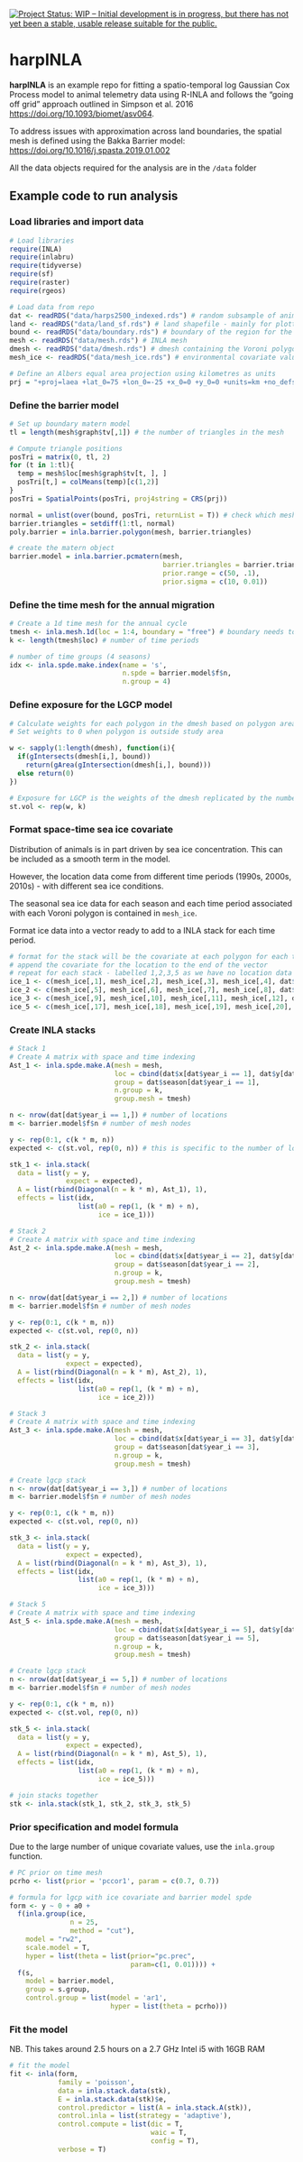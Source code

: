 <!-- README.md is generated from README.Rmd. Please edit that file -->
[![Project Status: WIP – Initial development is in progress, but there
has not yet been a stable, usable release suitable for the
public.](https://www.repostatus.org/badges/latest/wip.svg)](https://www.repostatus.org/#wip)

harpINLA
========

**harpINLA** is an example repo for fitting a spatio-temporal log
Gaussian Cox Process model to animal telemetry data using R-INLA and
follows the “going off grid” approach outlined in Simpson et al. 2016
<a href="https://doi.org/10.1093/biomet/asv064" class="uri">https://doi.org/10.1093/biomet/asv064</a>.

To address issues with approximation across land boundaries, the spatial
mesh is defined using the Bakka Barrier model:
<a href="https://doi.org/10.1016/j.spasta.2019.01.002" class="uri">https://doi.org/10.1016/j.spasta.2019.01.002</a>

All the data objects required for the analysis are in the `/data` folder

Example code to run analysis
----------------------------

### Load libraries and import data

``` r
# Load libraries
require(INLA)
require(inlabru)
require(tidyverse)
require(sf)
require(raster)
require(rgeos)

# Load data from repo
dat <- readRDS("data/harps2500_indexed.rds") # random subsample of animal locations
land <- readRDS("data/land_sf.rds") # land shapefile - mainly for plotting
bound <- readRDS("data/boundary.rds") # boundary of the region for the INLA barrier model
mesh <- readRDS("data/mesh.rds") # INLA mesh
dmesh <- readRDS("data/dmesh.rds") # dmesh containing the Voroni polygons
mesh_ice <- readRDS("data/mesh_ice.rds") # environmental covariate values for the dmesh

# Define an Albers equal area projection using kilometres as units
prj = "+proj=laea +lat_0=75 +lon_0=-25 +x_0=0 +y_0=0 +units=km +no_defs +ellps=WGS84"
```

### Define the barrier model

``` r
# Set up boundary matern model
tl = length(mesh$graph$tv[,1]) # the number of triangles in the mesh

# Compute triangle positions
posTri = matrix(0, tl, 2) 
for (t in 1:tl){
  temp = mesh$loc[mesh$graph$tv[t, ], ]
  posTri[t,] = colMeans(temp)[c(1,2)] 
}
posTri = SpatialPoints(posTri, proj4string = CRS(prj))

normal = unlist(over(bound, posTri, returnList = T)) # check which mesh triangles are inside the normal area
barrier.triangles = setdiff(1:tl, normal)
poly.barrier = inla.barrier.polygon(mesh, barrier.triangles)

# create the matern object
barrier.model = inla.barrier.pcmatern(mesh,
                                      barrier.triangles = barrier.triangles,
                                      prior.range = c(50, .1),
                                      prior.sigma = c(10, 0.01))
```

### Define the time mesh for the annual migration

``` r
# Create a 1d time mesh for the annual cycle
tmesh <- inla.mesh.1d(loc = 1:4, boundary = "free") # boundary needs to be changed to 'cyclic' but this increases computation time
k <- length(tmesh$loc) # number of time periods

# number of time groups (4 seasons)
idx <- inla.spde.make.index(name = 's',
                            n.spde = barrier.model$f$n,
                            n.group = 4)
```

### Define exposure for the LGCP model

``` r
# Calculate weights for each polygon in the dmesh based on polygon area
# Set weights to 0 when polygon is outside study area

w <- sapply(1:length(dmesh), function(i){
  if(gIntersects(dmesh[i,], bound))
    return(gArea(gIntersection(dmesh[i,], bound)))
  else return(0)
})

# Exposure for LGCP is the weights of the dmesh replicated by the number of seasons in the time mesh
st.vol <- rep(w, k)
```

### Format space-time sea ice covariate

Distribution of animals is in part driven by sea ice concentration. This
can be included as a smooth term in the model.

However, the location data come from different time periods (1990s,
2000s, 2010s) - with different sea ice conditions.

The seasonal sea ice data for each season and each time period
associated with each Voroni polygon is contained in `mesh_ice`.

Format ice data into a vector ready to add to a INLA stack for each time
period.

``` r
# format for the stack will be the covariate at each polygon for each time point in the 1d mesh
# append the covariate for the location to the end of the vector
# repeat for each stack - labelled 1,2,3,5 as we have no location data for time period 4
ice_1 <- c(mesh_ice[,1], mesh_ice[,2], mesh_ice[,3], mesh_ice[,4], dat$ice[dat$year_i == 1]) # seasonal ice and add location ice
ice_2 <- c(mesh_ice[,5], mesh_ice[,6], mesh_ice[,7], mesh_ice[,8], dat$ice[dat$year_i == 2])
ice_3 <- c(mesh_ice[,9], mesh_ice[,10], mesh_ice[,11], mesh_ice[,12], dat$ice[dat$year_i == 3])
ice_5 <- c(mesh_ice[,17], mesh_ice[,18], mesh_ice[,19], mesh_ice[,20], dat$ice[dat$year_i == 5])
```

### Create INLA stacks

``` r
# Stack 1
# Create A matrix with space and time indexing
Ast_1 <- inla.spde.make.A(mesh = mesh,
                          loc = cbind(dat$x[dat$year_i == 1], dat$y[dat$year_i == 1]),
                          group = dat$season[dat$year_i == 1],
                          n.group = k,
                          group.mesh = tmesh)

n <- nrow(dat[dat$year_i == 1,]) # number of locations
m <- barrier.model$f$n # number of mesh nodes

y <- rep(0:1, c(k * m, n))
expected <- c(st.vol, rep(0, n)) # this is specific to the number of locations in each time point

stk_1 <- inla.stack(
  data = list(y = y,
              expect = expected), 
  A = list(rbind(Diagonal(n = k * m), Ast_1), 1), 
  effects = list(idx,
                 list(a0 = rep(1, (k * m) + n),
                      ice = ice_1)))

# Stack 2
# Create A matrix with space and time indexing
Ast_2 <- inla.spde.make.A(mesh = mesh,
                          loc = cbind(dat$x[dat$year_i == 2], dat$y[dat$year_i == 2]),
                          group = dat$season[dat$year_i == 2],
                          n.group = k,
                          group.mesh = tmesh)

n <- nrow(dat[dat$year_i == 2,]) # number of locations
m <- barrier.model$f$n # number of mesh nodes

y <- rep(0:1, c(k * m, n))
expected <- c(st.vol, rep(0, n))

stk_2 <- inla.stack(
  data = list(y = y,
              expect = expected), 
  A = list(rbind(Diagonal(n = k * m), Ast_2), 1), 
  effects = list(idx,
                 list(a0 = rep(1, (k * m) + n),
                      ice = ice_2)))

# Stack 3
# Create A matrix with space and time indexing
Ast_3 <- inla.spde.make.A(mesh = mesh,
                          loc = cbind(dat$x[dat$year_i == 3], dat$y[dat$year_i == 3]),
                          group = dat$season[dat$year_i == 3],
                          n.group = k,
                          group.mesh = tmesh)

# Create lgcp stack
n <- nrow(dat[dat$year_i == 3,]) # number of locations
m <- barrier.model$f$n # number of mesh nodes

y <- rep(0:1, c(k * m, n))
expected <- c(st.vol, rep(0, n))

stk_3 <- inla.stack(
  data = list(y = y,
              expect = expected), 
  A = list(rbind(Diagonal(n = k * m), Ast_3), 1), 
  effects = list(idx,
                 list(a0 = rep(1, (k * m) + n),
                      ice = ice_3)))

# Stack 5
# Create A matrix with space and time indexing
Ast_5 <- inla.spde.make.A(mesh = mesh,
                          loc = cbind(dat$x[dat$year_i == 5], dat$y[dat$year_i == 5]),
                          group = dat$season[dat$year_i == 5],
                          n.group = k,
                          group.mesh = tmesh)

# Create lgcp stack
n <- nrow(dat[dat$year_i == 5,]) # number of locations
m <- barrier.model$f$n # number of mesh nodes

y <- rep(0:1, c(k * m, n))
expected <- c(st.vol, rep(0, n))

stk_5 <- inla.stack(
  data = list(y = y,
              expect = expected), 
  A = list(rbind(Diagonal(n = k * m), Ast_5), 1), 
  effects = list(idx,
                 list(a0 = rep(1, (k * m) + n),
                      ice = ice_5)))

# join stacks together
stk <- inla.stack(stk_1, stk_2, stk_3, stk_5)
```

### Prior specification and model formula

Due to the large number of unique covariate values, use the `inla.group`
function.

``` r
# PC prior on time mesh
pcrho <- list(prior = 'pccor1', param = c(0.7, 0.7))

# formula for lgcp with ice covariate and barrier model spde
form <- y ~ 0 + a0 + 
  f(inla.group(ice,
               n = 25,
               method = "cut"),
    model = "rw2",
    scale.model = T,
    hyper = list(theta = list(prior="pc.prec",
                              param=c(1, 0.01)))) + 
  f(s,
    model = barrier.model,
    group = s.group,
    control.group = list(model = 'ar1',
                         hyper = list(theta = pcrho)))
```

### Fit the model

NB. This takes around 2.5 hours on a 2.7 GHz Intel i5 with 16GB RAM

``` r
# fit the model
fit <- inla(form,
            family = 'poisson',
            data = inla.stack.data(stk),
            E = inla.stack.data(stk)$e,
            control.predictor = list(A = inla.stack.A(stk)),
            control.inla = list(strategy = 'adaptive'),
            control.compute = list(dic = T,
                                   waic = T,
                                   config = T),
            verbose = T)
```
